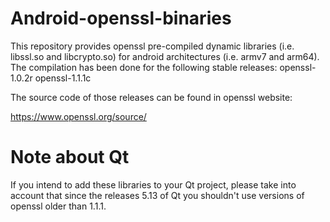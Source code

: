 # Android-openssl-binaries
This repository provides openssl pre-compiled dynamic libraries (i.e. libssl.so and libcrypto.so)
for android architectures (i.e. armv7 and arm64). The compilation has been done for the
following stable releases:
openssl-1.0.2r
openssl-1.1.1c

The source code of those releases can be found in openssl website:

https://www.openssl.org/source/

# Note about Qt
If you intend to add these libraries to your Qt project, please take into
account that since the releases 5.13 of Qt you shouldn't use versions of openssl
older than 1.1.1.
